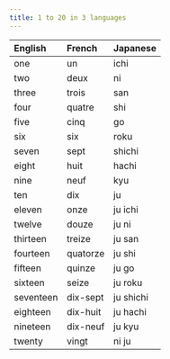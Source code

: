 ```yaml
---
title: 1 to 20 in 3 languages
---
```


| English   | French   | Japanese  |
|:----------|:---------|:----------|
| one       | un       | ichi      |
| two       | deux     | ni        |
| three     | trois    | san       |
| four      | quatre   | shi       |
| five      | cinq     | go        |
| six       | six      | roku      |
| seven     | sept     | shichi    |
| eight     | huit     | hachi     |
| nine      | neuf     | kyu       |
| ten       | dix      | ju        |
| eleven    | onze     | ju ichi   |
| twelve    | douze    | ju ni     |
| thirteen  | treize   | ju san    |
| fourteen  | quatorze | ju shi    |
| fifteen   | quinze   | ju go     |
| sixteen   | seize    | ju roku   |
| seventeen | dix-sept | ju shichi |
| eighteen  | dix-huit | ju hachi  |
| nineteen  | dix-neuf | ju kyu    |
| twenty    | vingt    | ni ju     |

